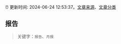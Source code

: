 :alarm_clock: 更新时间: 2024-06-24 12:53:37。[文章来源](/README.md)、[文章分类](/TAGS.md)

## 报告


> 关键字：`报告`、`月报`



